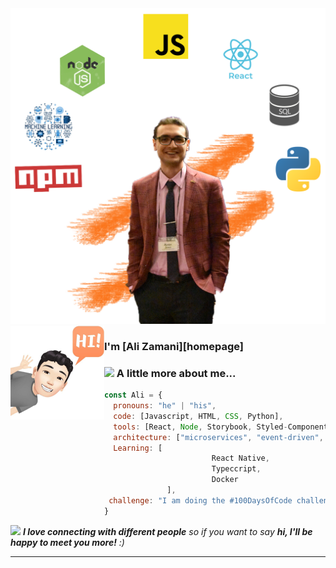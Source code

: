 <img src="./assets/Ali-main.png"/>
<img align="left" width="150" height="150" alt="Dani Akash" src="./assets/Hi-avatar.jpg"/>

### I'm [Ali Zamani][homepage]


### <img src="https://media.giphy.com/media/VgCDAzcKvsR6OM0uWg/giphy.gif" width="50"> A little more about me...  
```javascript
const Ali = {
  pronouns: "he" | "his",
  code: [Javascript, HTML, CSS, Python],
  tools: [React, Node, Storybook, Styled-Components, Jest, Vagrant],
  architecture: ["microservices", "event-driven", "design system pattern"],
  Learning: [
                        React Native,
                        Typeccript,
                        Docker
              ],
 challenge: "I am doing the #100DaysOfCode challenge focused on react and typescript"
}
```

<img src="https://media.giphy.com/media/LnQjpWaON8nhr21vNW/giphy.gif" width="60"> <em><b>I love connecting with different people</b> so if you want to say <b>hi, I'll be happy to meet you more!</b> :)</em>

---


<!--
**Alizmn/Alizmn** is a ✨ _special_ ✨ repository because its `README.md` (this file) appears on your GitHub profile.

Here are some ideas to get you started:

- 🔭 I’m currently working on ...
- 🌱 I’m currently learning ...
- 👯 I’m looking to collaborate on ...
- 🤔 I’m looking for help with ...
- 💬 Ask me about ...
- 📫 How to reach me: ...
- 😄 Pronouns: ...
- ⚡ Fun fact: ...
-->
